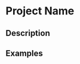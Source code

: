 # Project Name

## Description

## Examples

<!-- markdownlint-configure-file {
  "required-headings": {
    "headings": [
      "# Project Name",
      "## Description",
      "?"
    ]
  }
} -->
